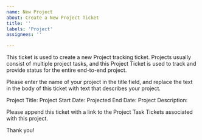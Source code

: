 ```yaml
---
name: New Project
about: Create a New Project Ticket
title: ''
labels: 'Project'
assignees: ''

---
```


This ticket is used to create a new Project tracking ticket. Projects usually consist of multiple project tasks, and this Project Ticket is used to track and provide status for the entire end-to-end project. 

Please enter the name of your project in the title field, and replace the text in the body of this ticket with text that describes your project. 

Project Title:
Project Start Date:
Projected End Date:
Project Description:

Please append this ticket with a link to the Project Task Tickets associated with this project. 

Thank you!
